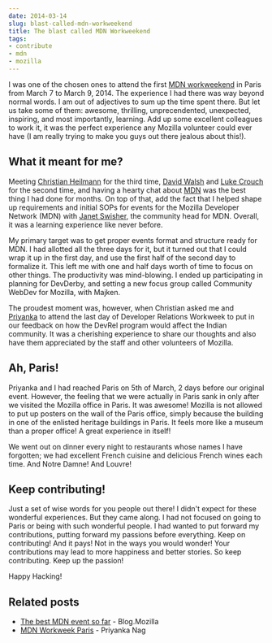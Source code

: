 ```yaml
---
date: 2014-03-14
slug: blast-called-mdn-workweekend
title: The blast called MDN Workweekend
tags:
- contribute
- mdn
- mozilla
---
```


I was one of the chosen ones to attend the first [MDN workweekend](https://reps.mozilla.org/e/mdn-work-week-end/) in Paris from March 7 to March 9, 2014. The experience I had there was way beyond normal words. I am out of adjectives to sum up the time spent there. But let us take some of them: awesome, thrilling, unprecendented, unexpected, inspiring, and most importantly, learning. Add up some excellent colleagues to work it, it was the perfect experience any Mozilla volunteer could ever have (I am really trying to make you guys out there jealous about this!).

## What it meant for me?

Meeting [Christian Heilmann](http://christianheilmann.com/) for the third time, [David Walsh](http://davidwalsh.name/) and [Luke Crouch](http://groovecoder.com) for the second time, and having a hearty chat about [MDN](https://developer.mozilla.org) was the best thing I had done for months. On top of that, add the fact that I helped shape up requirements and initial SOPs for events for the Mozilla Developer Network (MDN) with [Janet Swisher](https://twitter.com/jmswisher), the community head for MDN. Overall, it was a learning experience like never before.<!-- more -->

My primary target was to get proper events format and structure ready for MDN. I had allotted all the three days for it, but it turned out that I could wrap it up in the first day, and use the first half of the second day to formalize it. This left me with one and half days worth of time to focus on other things. The productivity was mind-blowing. I ended up participating in planning for DevDerby, and setting a new focus group called Community WebDev for Mozilla, with Majken.

The proudest moment was, however, when Christian asked me and [Priyanka](http://priynag.in/) to attend the last day of Developer Relations Workweek to put in our feedback on how the DevRel program would affect the Indian community. It was a cherishing experience to share our thoughts and also have them appreciated by the staff and other volunteers of Mozilla.

## Ah, Paris!

Priyanka and I had reached Paris on 5th of March, 2 days before our original event. However, the feeling that we were actually in Paris sank in only after we visited the Mozilla office in Paris. It was awesome! Mozilla is not allowed to put up posters on the wall of the Paris office, simply because the building in one of the enlisted heritage buildings in Paris. It feels more like a museum than a proper office! A great experience in itself!

We went out on dinner every night to restaurants whose names I have forgotten; we had excellent French cuisine and delicious French wines each time. And Notre Damne! And Louvre!

## Keep contributing!

Just a set of wise words for you people out there! I didn't expect for these wonderful experiences. But they came along. I had not focused on going to Paris or being with such wonderful people. I had wanted to put forward my contributions, putting forward my passions before everything. Keep on contributing! And it pays! Not in the ways you would wonder! Your contributions may lead to more happiness and better stories. So keep contributing. Keep up the passion!

Happy Hacking!



## Related posts

* [The best MDN event so far](https://blog.mozilla.org/community/2014/03/19/the-best-mdn-event-so-far-mdn-community-weekend-march-2014-paris/) - Blog.Mozilla
* [MDN Workweek Paris](http://priyankaivy.blogspot.in/2014/03/mdn-workweek-paris.html) - Priyanka Nag
